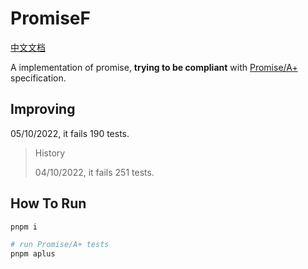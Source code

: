 # PromiseF

[中文文档](https://github.com/3fuyang/promise-f/blob/main/README-zh.md)

A implementation of promise, **trying to be compliant** with [Promise/A+](https://promisesaplus.com/) specification.

## Improving

05/10/2022, it fails 190 tests.

> History
>
> 04/10/2022, it fails 251 tests.

## How To Run

```powershell
pnpm i

# run Promise/A+ tests
pnpm aplus
```
